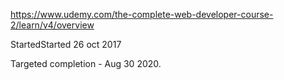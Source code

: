 https://www.udemy.com/the-complete-web-developer-course-2/learn/v4/overview

StartedStarted 26 oct 2017

Targeted completion - Aug 30 2020.
